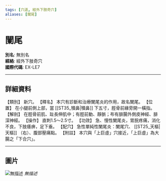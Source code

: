 ```yaml
---
tags: [穴道, 經外下肢奇穴]
aliases: [闌尾]
---
```


# 闌尾

**別名**: 無別名  
**經絡**: 經外下肢奇穴  
**國際代碼**: EX-LE7  

---

## 詳細資料
【類別】
新穴。
【釋名】
本穴有診斷和治療闌尾炎的作用，故名闌尾。
【位置】
在小腿前側上部，當 [[ST35_犢鼻|犢鼻]] 下五寸，脛骨前緣旁開一橫指。
【解剖】
在脛骨前肌、趾長伸肌中；有脛前動、靜脈；布有腓腸外側皮神經、腓深神經。
【操作】
直刺1.5～2.5寸。
【功效】
急、慢性闌尾炎，胃脘疼痛，消化不良，下肢痿痹，足下垂。
【配穴】
急性單純性闌尾炎：闌尾穴、 [[ST25_天樞|天樞]] （右）、腹部壓痛點。
【附註】
本穴與「上巨虛」穴接近，「上巨虛」為大腸之「下合穴」。

---

## 圖片
![無描述](https://yibian.hopto.org/pic/shu16/492.gif)
_無描述_

